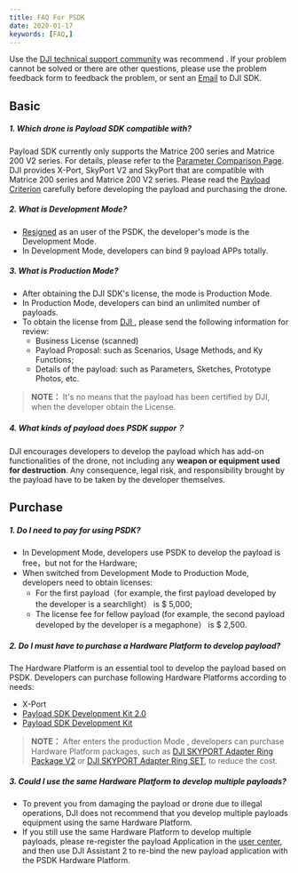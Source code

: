 ```yaml
---
title: FAQ For PSDK 
date: 2020-01-17
keywords: [FAQ,]
---
```

Use the <a href="https://djisdksupport.zendesk.com/hc/en-us/community/topics">DJI technical support community</a> was recommend . If your problem cannot be solved or there are other questions, please use the <a herf="https://formcrafts.com/a/dji-developer-feedback-en">problem feedback form</a> to feedback the problem, or sent an <a href="mailto:dev@dji.com">Email</a> to DJI SDK.

## Basic

##### 1. Which drone is Payload SDK compatible with?
Payload SDK currently only supports the Matrice 200 series and Matrice 200 V2 series. For details, please refer to the [Parameter Comparison Page](https://www.dji.com/en/products/compare-m200-series?site=brandsite&from=nav).     
DJI provides X-Port, SkyPort V2 and SkyPort that are compatible with Matrice 200 series and Matrice 200 V2 series. Please read the [Payload Criterion](https://developer.dji.com/payload-sdk/documentation/guide/payload-criterion.html) carefully before developing the payload and purchasing the drone.     

##### 2. What is Development Mode? 
* <a href="https://developer.dji.com/payload-sdk/apply/" target="_blank">Resigned</a> as an user of the PSDK, the developer's mode is the Development Mode.
* In Development Mode, developers can bind 9 payload APPs totally.

##### 3. What is Production Mode?
* After obtaining the DJI SDK's license, the mode is Production Mode.
* In Production Mode, developers can bind an unlimited number of payloads.
* To obtain the license from <a href="mailto:dev@dji.com">DJI </a> , please send the following information for review:
  * Business License (scanned)
  * Payload Proposal: such as Scenarios, Usage Methods, and Ky Functions;
  * Details of the payload: such as Parameters, Sketches, Prototype Photos, etc.
  
>**NOTE：** It's no means that the payload has been certified by DJI, when the developer obtain the License.

##### 4. What kinds of payload does PSDK suppor？
DJI encourages developers to develop the payload which has add-on functionalities of the drone, not including any **weapon or equipment used for destruction**. Any consequence, legal risk, and responsibility brought by the payload have to be taken by the developer themselves.

## Purchase
##### 1. Do I need to pay for using PSDK?
* In Development Mode, developers use PSDK to develop the payload is free，but not for the Hardware;
* When switched from Development Mode to Production Mode, developers need to obtain licenses:
  * For the first payload（for example, the first payload developed by the developer is a searchlight） is $ 5,000;
  * The license fee for fellow payload (for example, the second payload developed by the developer is a megaphone） is $ 2,500.

##### 2. Do I must have to purchase a Hardware Platform to develop payload?
The Hardware Platform is an essential tool to develop the payload based on PSDK. Developers can purchase following Hardware Platforms according to needs:
* X-Port 
* [Payload SDK Development Kit 2.0](https://store.dji.com/en/product/psdk-development-kit-v2)
* [Payload SDK Development Kit](https://store.dji.com/en/product/psdk-development-kit)
>**NOTE：** After enters the production Mode , developers can purchase Hardware Platform packages, such as [DJI SKYPORT Adapter Ring Package V2](https://store.dji.com/en/product/dji-skyport-adapter-set-v2) or [DJI SKYPORT Adapter Ring SET](https://store.dji.com/en/product/dji-skyport-adapter-set), to reduce the cost.

##### 3. Could I use the same Hardware Platform to develop multiple payloads?    
* To prevent you from damaging the payload or drone due to illegal operations, DJI does not recommend that you develop multiple payloads equipment using the same Hardware Platform.
* If you still use the same Hardware Platform to develop multiple payloads, please re-register the payload Application in the [user center](https://developer.dji.com/user/apps/#all), and then use DJI Assistant 2 to re-bind the new payload application with the PSDK Hardware Platform.